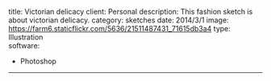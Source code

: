 title: Victorian delicacy
client: Personal
description: This fashion sketch is about victorian delicacy.
category: sketches
date: 2014/3/1
image: https://farm6.staticflickr.com/5636/21511487431_71615db3a4
type: Illustration	
software:
- Photoshop
---
